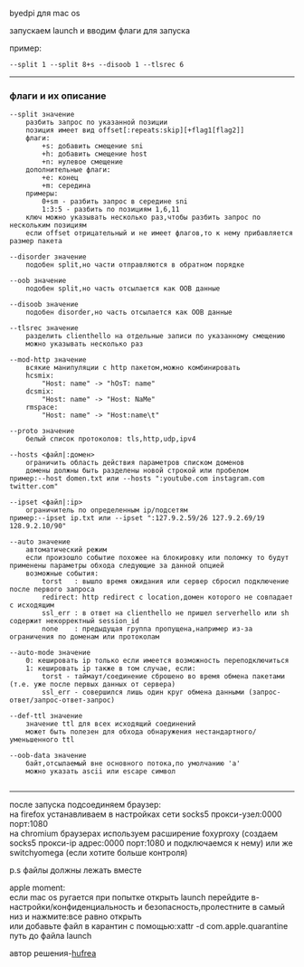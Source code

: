 byedpi для mac os<br>

запускаем launch и вводим флаги для запуска<br>

пример:
```
--split 1 --split 8+s --disoob 1 --tlsrec 6
```

------
### флаги и их описание
```
--split значение
    разбить запрос по указанной позиции
    позиция имеет вид offset[:repeats:skip][+flag1[flag2]]
    флаги:
        +s: добавить смещение sni
        +h: добавить смещение host
        +n: нулевое смещение
    дополнительные флаги:
        +e: конец 
        +m: середина
    примеры: 
        0+sm - разбить запрос в середине sni
        1:3:5 - разбить по позициям 1,6,11
    ключ можно указывать несколько раз,чтобы разбить запрос по нескольким позициям
    если offset отрицательный и не имеет флагов,то к нему прибавляется размер пакета

--disorder значение
    подобен split,но части отправляются в обратном порядке
    
--oob значение
    подобен split,но часть отсылается как OOB данные
    
--disoob значение
    подобен disorder,но часть отсылается как OOB данные

--tlsrec значение
    разделить clienthello на отдельные записи по указанному смещению
    можно указывать несколько раз

--mod-http значение
    всякие манипуляции с http пакетом,можно комбинировать
    hcsmix:
        "Host: name" -> "hOsT: name"
    dcsmix:
        "Host: name" -> "Host: NaMe"
    rmspace:
        "Host: name" -> "Host:name\t"

--proto значение
    белый список протоколов: tls,http,udp,ipv4

--hosts <файл|:домен>
    ограничить область действия параметров списком доменов
    домены должны быть разделены новой строкой или пробелом
пример:--host domen.txt или --hosts ":youtube.com instagram.com twitter.com" 
    
--ipset <файл|:ip>
    ограничитель по определенным ip/подсетям
пример:--ipset ip.txt или --ipset ":127.9.2.59/26 127.9.2.69/19 128.9.2.10/90"

--auto значение
    автоматический режим
    если произошло событие похожее на блокировку или поломку то будут применены параметры обхода следующие за данной опцией
    возможные события:
        torst   : вышло время ожидания или сервер сбросил подключение после первого запроса
        redirect: http redirect с location,домен которого не совпадает с исходящим
        ssl_err : в ответ на clienthello не пришел serverhello или sh содержит некорректный session_id
        none    : предыдущая группа пропущена,например из-за ограничения по доменам или протоколам
    
--auto-mode значение
    0: кешировать ip только если имеется возможность переподключиться
    1: кешировать ip также в том случае, если:
        torst - таймаут/соединение сброшено во время обмена пакетами (т.е. уже после первых данных от сервера)
        ssl_err - совершился лишь один круг обмена данными (запрос-ответ/запрос-ответ-запрос)

--def-ttl значение
    значение ttl для всех исходящий соединений
    может быть полезен для обхода обнаружения нестандартного/уменьшенного ttl
                               
--oob-data значение
    байт,отсылаемый вне основного потока,по умолчанию 'a'
    можно указать ascii или escape символ


```

------

после запуска подсоединяем браузер:<br>
на firefox устанавливаем в настройках сети socks5 прокси-узел:0000 порт:1080<br>
на chromium браузерах используем расширение foxyproxy (создаем socks5 прокси-ip адрес:0000 порт:1080 и подключаемся к нему) или же switchyomega (если хотите больше контроля)<br>

p.s файлы должны лежать вместе<br>

apple moment:<br>
если  mac os ругается при попытке открыть launch перейдите в-настройки/конфиденциальность и безопасность,пролестните в самый низ и нажмите:все равно открыть<br>
или добавьте файл в карантин с помощью:xattr -d com.apple.quarantine путь до файла launch<br>

автор решения-<a href="https://github.com/hufrea">hufrea</a><br>
